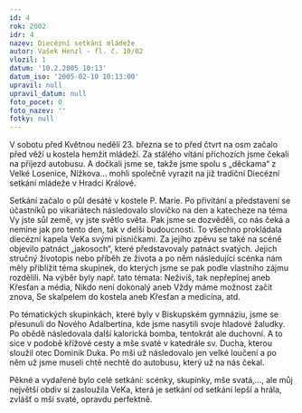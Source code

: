 ```yaml
---
id: 4
rok: 2002
idr: 4
nazev: Diecézní setkání mládeže
autor: Vašek Henzl - fl. č. 10/02
vlozil: 1
datum: '10.2.2005 10:13'
datum_iso: '2005-02-10 10:13:00'
upravil: null
upravil_datum: null
foto_pocet: 0
foto_nazev: ''
fotky: null
---
```

V sobotu před Květnou nedělí 23. března se to před čtvrt na osm začalo před věží u kostela hemžit mládeží. Za stálého vítání příchozích jsme čekali na příjezd autobusu. A dočkali jsme se, takže jsme spolu s „děckama“ z Velké Losenice, Nížkova… mohli společně vyrazit na již tradiční Diecézní setkání mládeže v Hradci Králové.
<p>
Setkání začalo o půl desáté v kostele P. Marie. Po přivítání a představení se účastníků po vikariátech následovalo slovíčko na den a katecheze na téma Vy jste sůl země, vy jste světlo světa. Pak jsme se dozvěděli, co nás čeká a nemine jak pro tento den, tak v delší budoucnosti. To všechno prokládala diecézní kapela VeKa svými písničkami. Za jejího zpěvu se také na scéně objevilo patnáct „jakosoch“, které představovaly patnáct svatých. Jejich stručný životopis nebo příběh ze života a po něm následující scénka nám měly přiblížit téma skupinek, do kterých jsme se pak podle vlastního zájmu rozdělili. Na výběr byly např. tato témata: Neživíš, tak nepřepínej aneb Křesťan a média, Nikdo není dokonalý aneb Vždy máme možnost začít znova, Se skalpelem do kostela aneb Křesťan a medicína, atd. 
<p>
Po tématických skupinkách, které byly v Biskupském gymnáziu, jsme se přesunuli do Nového Adalbertina, kde jsme nasytili svoje hladové žaludky. Po obědě následovala další kalorická bomba, tentokrát ale duchovní. A to sice v podobě křížové cesty a mše svaté v katedrále sv. Ducha, kterou sloužil otec Dominik Duka. Po mši už následovalo jen velké loučení a po něm už jsme museli chtě nechtě do autobusu, který už na nás čekal.
<p>
Pěkné a vydařené bylo celé setkání: scénky, skupinky, mše svatá,…, ale můj největší obdiv si zasloužila VeKa, která je setkání od setkání lepší a hrála, zvlášť o mši svaté, opravdu perfektně.

